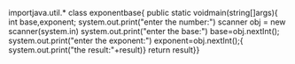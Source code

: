 importjava.util.*
class exponentbase{
public static voidmain(string[]args){
int base,exponent;
system.out.print("enter the number:")
scanner obj = new scanner(system.in)
system.out.print("enter the base:")
base=obj.nextInt();
system.out.print("enter the exponent:")
exponent=obj.nextInt();{
system.out.print("the result:"+result)}
return result}}


